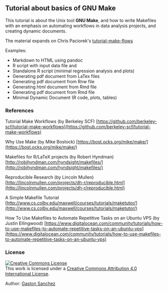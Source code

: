 ## Tutorial about basics of GNU Make

This tutorial is about the Unix tool __GNU Make__, and how to write
Makefiles with an emphasis on automating workflows in data analysis projects, 
and creating dynamic documents.

The material expands on Chris Paciorek's 
[tutorial-make-flows](https://github.com/berkeley-scf/tutorial-make-workflows)

Examples:

- Markdown to HTML using pandoc
- R script with input data file and
- Standalone R script (minimal regression analysis and plots)
- Generating pdf document from LaTex files
- Generating pdf document from Rnw file
- Generating html document from Rmd file
- Generating pdf document from Rmd file
- Minimal Dynamic Document (R code, plots, tables)


### References

Tutorial Make Workflows (by Berkeley SCF)
[https://github.com/berkeley-scf/tutorial-make-workflows](https://github.com/berkeley-scf/tutorial-make-workflows)

Why Use Make (by Mike Bostock)
[https://bost.ocks.org/mike/make/](https://bost.ocks.org/mike/make/)

Makefiles for R/LaTeX projects (by Robert Hyndman)
[http://robjhyndman.com/hyndsight/makefiles/](http://robjhyndman.com/hyndsight/makefiles/)

Reproducible Research (by Lincoln Mullen)
[http://lincolnmullen.com/projects/dh-r/reproducible.html](http://lincolnmullen.com/projects/dh-r/reproducible.html)

A Simple Makefile Tutorial
[http://www.cs.colby.edu/maxwell/courses/tutorials/maketutor/](http://www.cs.colby.edu/maxwell/courses/tutorials/maketutor/)

How To Use Makefiles to Automate Repetitive Tasks on an Ubuntu VPS (by 
Justin Ellingwood)
[https://www.digitalocean.com/community/tutorials/how-to-use-makefiles-to-automate-repetitive-tasks-on-an-ubuntu-vps](https://www.digitalocean.com/community/tutorials/how-to-use-makefiles-to-automate-repetitive-tasks-on-an-ubuntu-vps)


### License

<a rel="license" href="http://creativecommons.org/licenses/by/4.0/"><img alt="Creative Commons License" style="border-width:0" src="https://i.creativecommons.org/l/by/4.0/88x31.png" /></a><br />This work is licensed under a <a rel="license" href="http://creativecommons.org/licenses/by/4.0/">Creative Commons Attribution 4.0 International License</a>.

Author: [Gaston Sanchez](http://gastonsanchez.com)
